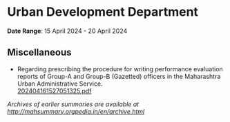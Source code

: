 # Urban Development Department

**Date Range**: 15 April 2024 - 20 April 2024


## Miscellaneous
- Regarding prescribing the procedure for writing performance evaluation reports of Group-A and Group-B (Gazetted) officers in the Maharashtra Urban Administrative Service.\
  [202404161527051325.pdf](https://gr.maharashtra.gov.in/Site/Upload/Government%20Resolutions/English/202404161527051325.....pdf)


*Archives of earlier summaries are available at http://mahsummary.orgpedia.in/en/archive.html*